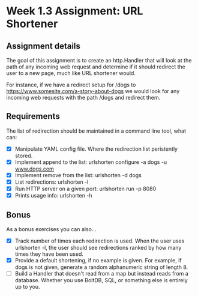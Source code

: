 # Week 1.3 Assignment: URL Shortener

## Assignment details
The goal of this assignment is to create an http.Handler that will look at the path of any incoming web request and determine if it should redirect the user to a new page, much like URL shortener would.

For instance, if we have a redirect setup for /dogs to https://www.somesite.com/a-story-about-dogs we would look for any incoming web requests with the path /dogs and redirect them.

## Requirements
The list of redirection should be maintained in a command line tool, what can:

* [x] Manipulate YAML config file. Where the redirection list peristently stored.
* [x] Implement append to the list: urlshorten configure -a dogs -u www.dogs.com
* [x] Implement remove from the list: urlshorten -d dogs
* [x] List redirections: urlshorten -l
* [x] Run HTTP server on a given port: urlshorten run -p 8080
* [x] Prints usage info: urlshorten -h

## Bonus
As a bonus exercises you can also...

* [x] Track number of times each redirection is used. When the user uses urlshorten -l, the user should see redirections ranked by how many times they have been used.
* [x] Provide a default shortening, if no example is given. For example, if dogs is not given, generate a random alphanumeric string of length 8.
* [ ] Build a Handler that doesn't read from a map but instead reads from a database. Whether you use BoltDB, SQL, or something else is entirely up to you.
